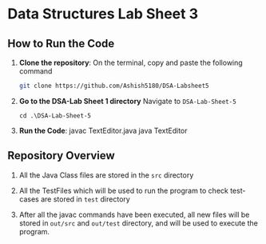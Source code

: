 # Data Structures Lab Sheet 3

## How to Run the Code

1. **Clone the repository**:
    On the terminal, copy and paste the following command

   ```bash
   git clone https://github.com/Ashish5180/DSA-Labsheet5
   ```

2. **Go to the DSA-Lab Sheet 1 directory**
    Navigate to ```DSA-Lab-Sheet-5 ```
    ```
    cd .\DSA-Lab-Sheet-5
    ```
   

5. **Run the Code**:
    javac TextEditor.java
    java TextEditor
  

## Repository Overview

1.  All the Java Class files are stored in the ```src``` directory

2. All the TestFiles which will be used to run the program to check test-cases are stored in ```test``` directory

3. After all the javac commands have been executed, all new files will be stored in ```out/src``` and ```out/test``` directory, and will be used to execute the program.
